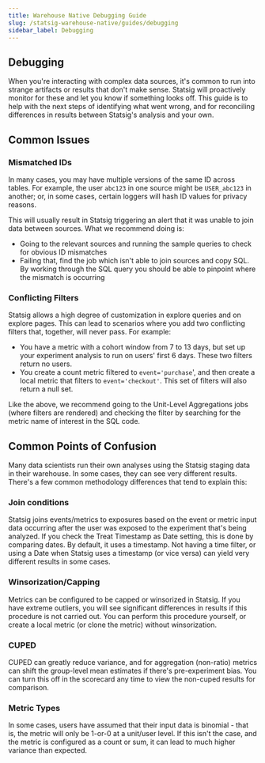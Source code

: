 ```yaml
---
title: Warehouse Native Debugging Guide
slug: /statsig-warehouse-native/guides/debugging
sidebar_label: Debugging
---
```


## Debugging

When you're interacting with complex data sources, it's common to run into strange artifacts or results that don't make sense. Statsig will proactively monitor for these and let you know if something looks off. This guide is to help with the next steps of identifying what went wrong, and for reconciling differences in results between Statsig's analysis and your own.

## Common Issues

### Mismatched IDs

In many cases, you may have multiple versions of the same ID across tables. For example, the user `abc123` in one source might be `USER_abc123` in another; or, in some cases, certain loggers will hash ID values for privacy reasons.

This will usually result in Statsig triggering an alert that it was unable to join data between sources. What we recommend doing is:

- Going to the relevant sources and running the sample queries to check for obvious ID mismatches
- Failing that, find the job which isn't able to join sources and copy SQL. By working through the SQL query you should be able to pinpoint where the mismatch is occurring

### Conflicting Filters

Statsig allows a high degree of customization in explore queries and on explore pages. This can lead to scenarios where you add two conflicting filters that, together, will never pass. For example:

- You have a metric with a cohort window from 7 to 13 days, but set up your experiment analysis to run on users' first 6 days. These two filters return no users.
- You create a count metric filtered to `event='purchase`', and then create a local metric that filters to `event='checkout'`. This set of filters will also return a null set.

Like the above, we recommend going to the Unit-Level Aggregations jobs (where filters are rendered) and checking the filter by searching for the metric name of interest in the SQL code.

## Common Points of Confusion

Many data scientists run their own analyses using the Statsig staging data in their warehouse. In some cases, they can see very different results. There's a few common methodology differences that tend to explain this:

### Join conditions

Statsig joins events/metrics to exposures based on the event or metric input data occurring after the user was exposed to the experiment that's being analyzed. If you check the Treat Timestamp as Date setting, this is done by comparing dates. By default, it uses a timestamp. Not having a time filter, or using a Date when Statsig uses a timestamp (or vice versa) can yield very different results in some cases.

### Winsorization/Capping

Metrics can be configured to be capped or winsorized in Statsig. If you have extreme outliers, you will see significant differences in results if this procedure is not carried out. You can perform this procedure yourself, or create a local metric (or clone the metric) without winsorization.

### CUPED

CUPED can greatly reduce variance, and for aggregation (non-ratio) metrics can shift the group-level mean estimates if there's pre-experiment bias. You can turn this off in the scorecard any time to view the non-cuped results for comparison.

### Metric Types

In some cases, users have assumed that their input data is binomial - that is, the metric will only be 1-or-0 at a unit/user level. If this isn't the case, and the metric is configured as a count or sum, it can lead to much higher variance than expected.
